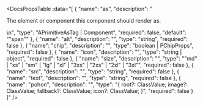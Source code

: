 <!-- This file was automatic generated. Do not edit it manually -->

<DocsPropsTable :data="[
  {
    "name": "as",
    "description": "<p>The element or component this component should render as.</p>\n",
    "type": "APrimitiveAsTag | Component",
    "required": false,
    "default": "\"span\""
  },
  {
    "name": "alt",
    "description": "",
    "type": "string",
    "required": false
  },
  {
    "name": "chip",
    "description": "",
    "type": "boolean | PChipProps",
    "required": false
  },
  {
    "name": "icon",
    "description": "",
    "type": "string | object",
    "required": false
  },
  {
    "name": "size",
    "description": "",
    "type": "\"md\" | \"xs\" | \"sm\" | \"lg\" | \"xl\" | \"3xs\" | \"2xs\" | \"2xl\" | \"3xl\"",
    "required": false
  },
  {
    "name": "src",
    "description": "",
    "type": "string",
    "required": false
  },
  {
    "name": "text",
    "description": "",
    "type": "string",
    "required": false
  },
  {
    "name": "pohon",
    "description": "",
    "type": "{ root?: ClassValue; image?: ClassValue; fallback?: ClassValue; icon?: ClassValue; }",
    "required": false
  }
]" />
